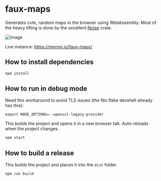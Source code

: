 # faux-maps

Generates cute, random maps in the browser using WebAssembly. Most of the heavy
lifting is done by the excellent [Noise](https://crates.io/crates/noise) crate.

![image](https://github.com/mjs/faux-maps/assets/14993/c656be25-4fce-4457-a68b-58f895759dee)

Live instance: https://menno.io/faux-maps/

## How to install dependencies

```sh
npm install
```

## How to run in debug mode

Need this workaround to avoid TLS issues (the Nix flake devshell already has this):
```
export NODE_OPTIONS=--openssl-legacy-provider
```

This builds the project and opens it in a new browser tab. Auto-reloads when
the project changes.

```sh
npm start
```

## How to build a release

This builds the project and places it into the `dist` folder.

```sh
npm run build
```
